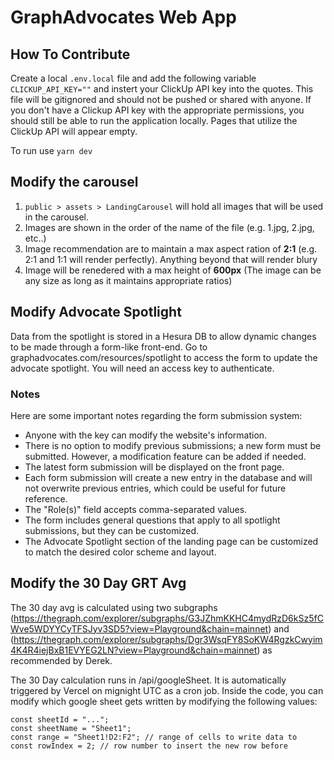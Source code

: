 # GraphAdvocates Web App

## How To Contribute

Create a local `.env.local` file and add the following variable `CLICKUP_API_KEY=""` and instert your ClickUp API key into the quotes.
This file will be gitignored and should not be pushed or shared with anyone.
If you don't have a Clickup API key with the appropriate permissions, you should still be able to run the application locally. Pages that utilize the ClickUp API
will appear empty.

To run use `yarn dev`

## Modify the carousel

1. `public > assets > LandingCarousel` will hold all images that will be used in the carousel.
2. Images are shown in the order of the name of the file (e.g. 1.jpg, 2.jpg, etc..)
3. Image recommendation are to maintain a max aspect ration of **2:1** (e.g. 2:1 and 1:1 will render perfectly). Anything beyond that will render blury
4. Image will be renedered with a max height of **600px** (The image can be any size as long as it maintains appropriate ratios)

## Modify Advocate Spotlight
Data from the spotlight is stored in a Hesura DB to allow dynamic changes to be made through a form-like front-end.
Go to graphadvocates.com/resources/spotlight to access the form to update the advocate spotlight. You will need an access key to authenticate.

### Notes
Here are some important notes regarding the form submission system:

- Anyone with the key can modify the website's information.
- There is no option to modify previous submissions; a new form must be submitted. However, a modification feature can be added if needed.
- The latest form submission will be displayed on the front page.
- Each form submission will create a new entry in the database and will not overwrite previous entries, which could be useful for future reference.
- The "Role(s)" field accepts comma-separated values.
- The form includes general questions that apply to all spotlight submissions, but they can be customized.
- The Advocate Spotlight section of the landing page can be customized to match the desired color scheme and layout. 

## Modify the 30 Day GRT Avg
The 30 day avg is calculated using two subgraphs (https://thegraph.com/explorer/subgraphs/G3JZhmKKHC4mydRzD6kSz5fCWve5WDYYCyTFSJyv3SD5?view=Playground&chain=mainnet) and (https://thegraph.com/explorer/subgraphs/Dgr3WsqFY8SoKW4RgzkCwyim4K4R4iejBxB1EVYEG2LN?view=Playground&chain=mainnet) as recommended by Derek.

The 30 Day calculation runs in /api/googleSheet. It is automatically triggered by Vercel on mignight UTC as a cron job. Inside the code, you can modify which google sheet gets written by modifying the following values:
```
const sheetId = "...";
const sheetName = "Sheet1";
const range = "Sheet1!D2:F2"; // range of cells to write data to
const rowIndex = 2; // row number to insert the new row before
```
